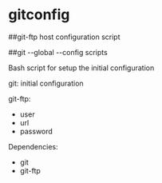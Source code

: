 # gitconfig

##git-ftp host configuration script

##git --global --config scripts

Bash script for setup the initial configuration

git:
initial configuration

git-ftp:
- user
- url
- password


Dependencies:
- git
- git-ftp
